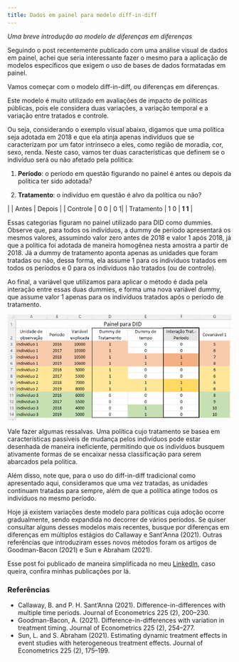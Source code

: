 ```yaml
---
title: Dados em painel para modelo diff-in-diff
---
```


*Uma breve introdução ao modelo de diferenças em diferenças*

Seguindo o post recentemente publicado com uma análise visual de dados em painel, achei que seria interessante fazer o mesmo para a aplicação de modelos específicos que exigem o uso de bases de dados formatadas em painel. 

Vamos começar com o modelo diff-in-diff, ou diferenças em diferenças. 

Este modelo é muito utilizado em avaliações de impacto de políticas públicas, pois ele considera duas variações, a variação temporal e a variação entre tratados e controle. 

Ou seja, considerando o exemplo visual abaixo, digamos que uma política seja adotada em 2018 e que ela atinja apenas indivíduos que se caracterizam por um fator intrínseco a eles, como região de moradia, cor, sexo, renda. Neste caso, vamos ter duas características que definem se o indivíduo será ou não afetado pela política:

1) **Período**: o período em questão figurando no painel é antes ou depois da política ter sido adotada?

2) **Tratamento**: o indivíduo em questão é alvo da política ou não?

|  | Antes | Depois |
| Controle | 0 0 | 0 1|
| Tratamento | 1 0 | **1 1** |

Essas categorias figuram no painel utilizado para DID como dummies. Observe que, para todos os indivíduos, a dummy de período apresentará os mesmos valores, assumindo valor zero antes de 2018 e valor 1 após 2018, já que a política foi adotada de maneira homogênea nesta amostra a partir de 2018. Já a dummy de tratamento aponta apenas as unidades que foram tratadas ou não, dessa forma, ela assume 1 para os indivíduos tratados em todos os períodos e 0 para os indivíduos não tratados (ou de controle).

Ao final, a variável que utilizamos para aplicar o método é dada pela interação entre essas duas dummies, e forma uma nova variável dummy, que assume valor 1 apenas para os indivíduos tratados após o período de tratamento.


![print-did](/assets/painel-did2.png)

Vale fazer algumas ressalvas. Uma política cujo tratamento se basea em características passíveis de mudança pelos indivíduos pode estar desenhada de maneira ineficiente, permitindo que os indivíduos busquem ativamente formas de se encaixar nessa classificação para serem abarcados pela política.

Além disso, note que, para o uso do diff-in-diff tradicional como apresentado aqui, consideramos que uma vez tratadas, as unidades continuam tratadas para sempre, além de que a política atinge todos os indivíduos no mesmo período. 

Hoje já existem variações deste modelo para políticas cuja adoção ocorre gradualmente, sendo expandida no decorrer de vários períodos. Se quiser consultar alguns desses modelos mais recentes, busque por diferenças em diferenças em múltiplos estágios do Callaway e Sant'Anna (2021). Outras referências que introduziram esses novos métodos foram os artigos de Goodman-Bacon (2021) e Sun e Abraham (2021).

Esse post foi publicado de maneira simplificada no meu [LinkedIn](https://www.linkedin.com/in/natalia-sarellas/), caso queira, confira minhas publicações por lá.

### Referências

* Callaway, B. and P. H. Sant’Anna (2021). Difference-in-differences with multiple time periods. Journal of Econometrics 225 (2), 200–230.
* Goodman-Bacon, A. (2021). Difference-in-differences with variation in treatment timing. Journal of Econometrics 225 (2), 254–277.
* Sun, L. and S. Abraham (2021). Estimating dynamic treatment effects in event studies with heterogeneous treatment effects. Journal of Econometrics 225 (2), 175–199.
